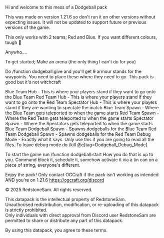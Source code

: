Hi and welcome to this mess of a Dodgeball pack

This was made on version 1.21.6 so don't run it on other versions without expecting issues. It will not be updated to support future or previous versions of the game.

This only works with 2 teams; Red and Blue. 
If you want different colours, tough :shrug:

Anywho....

To get started;
Make an arena (the only thing I can't do for you)

Do /function dodgeball:give and you'll get 9 armour stands for the waypoints. You need to place these where they need to go. This pack is good but it's not witchcraft

Blue Team Hub - This is where your players stand if they want to go onto the Blue Team
Red Team Hub - This is where your players stand if they want to go onto the Red Team
Spectator Hub - This is where your players stand if they are wanting to spectate the match
Blue Team Spawn - Where the Blue Team gets teleported to when the game starts
Red Team Spawn - Where the Red Team gets teleported to when the game starts
Spectator Spawn - Where the Spectators gets teleported to when the game starts
Blue Team Dodgeball Spawn - Spawns dodgeballs for the Blue Team
Red Team Dodgeball Spawn - Spawns dodgeballs for the Red Team
Debug Mode - Exactly what it says. Only use this if you are going to read all the files. To leave debug mode do /kill @e[tag=Dodgeball_Debug_Mode]

To start the game run /function dodgeball:start
How you do that is up to you. Command block it, schedule it, somehow activate it via a tin can on a piece of string, everyone's different.

Enjoy the pack!
Only contact OGCraft if the pack isn't working as intended AND you're on 1.21.6 https://ogcraft.org/discord


© 2025 RedstoneSam. All rights reserved.

This datapack is the intellectual property of RedstoneSam.  
Unauthorised redistribution, modification, or re-uploading of this datapack is strictly prohibited.  
Only individuals with direct approval from Discord user RedstoneSam are permitted to share or distribute any part of this datapack.

By using this datapack, you agree to these terms.

